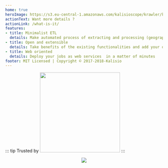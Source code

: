 ```yaml
---
home: true
heroImage: https://s3.eu-central-1.amazonaws.com/kalisioscope/krawler/krawler-icon-256x256.png
actionText: Want more details ?
actionLink: /what-is-it/
features:
- title: Minimalist ETL
  details: Make automated process of extracting and processing (geographic) data from heterogeneous sources with ease
- title: Open and extensible
  details: Take benefits of the existing functionalities and add your owns operations to address your specific needs
- title: Web oriented
  details: Deploy your jobs as web services  in a matter of minutes 
footer: MIT Licensed | Copyright © 2017-2018-Kalisio
---
```


::: tip Trusted by
<a href="https://www.airbus.com/"><img src="https://upload.wikimedia.org/wikipedia/commons/2/24/Airbus_logo_2017.png" width="256"/></a>
:::

<p align="center">
  <a href="https://kalisio.com"><img src="https://s3.eu-central-1.amazonaws.com/kalisioscope/kalisio/kalisio-logo-black-256x84.png"></a>
</p>
